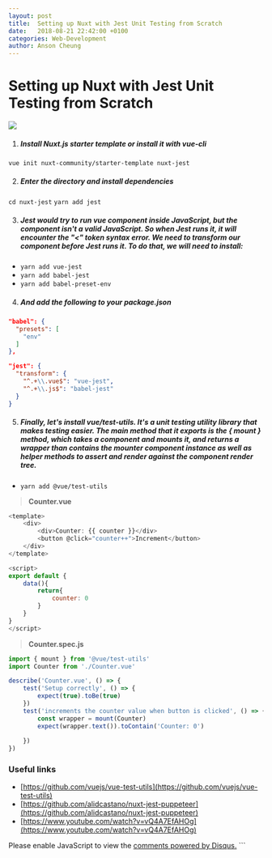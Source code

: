 ```yaml
---
layout: post
title:  Setting up Nuxt with Jest Unit Testing from Scratch
date:   2018-08-21 22:42:00 +0100
categories: Web-Development
author: Anson Cheung
---
```


# Setting up Nuxt with Jest Unit Testing from Scratch
![](https://image.ibb.co/cW8uTK/image.png)

1. ##### Install Nuxt.js starter template or install it with vue-cli
`vue init nuxt-community/starter-template nuxt-jest`

2. ##### Enter the directory and install dependencies
`cd nuxt-jest`
`yarn add jest`

3. ##### Jest would try to run vue component inside JavaScript, but the component isn't a valid JavaScript. So when Jest runs it, it will encounter the "<" token syntax error. We need to transform our component before Jest runs it. To do that, we will need to install:
- `yarn add vue-jest`
-  `yarn add babel-jest`
- `yarn add babel-preset-env`

4. ##### And add the following to your package.json
```json
"babel": {
  "presets": [
    "env"
  ]
},
```
```json
"jest": {
  "transform": {
    "^.+\\.vue$": "vue-jest",
    "^.+\\.js$": "babel-jest"
  }
}
```

5. ##### Finally, let's install vue/test-utils. It's a unit testing utility library that makes testing easier. The main method that it exports is the { mount } method, which takes a component and mounts it, and returns a wrapper than contains the mounter component instance as well as helper methods to assert and render against the component render tree.

- `yarn add @vue/test-utils`

> **Counter.vue**

```javascript
<template>
    <div>
        <div>Counter: {{ counter }}</div>
        <button @click="counter++">Increment</button>
    </div>
</template>

<script>
export default {
    data(){
        return{
            counter: 0
        }
    }
}
</script>
```

> **Counter.spec.js**

```javascript
import { mount } from '@vue/test-utils'
import Counter from './Counter.vue'

describe('Counter.vue', () => {
    test('Setup correctly', () => {
        expect(true).toBe(true)
    })
    test('increments the counter value when button is clicked', () => {
        const wrapper = mount(Counter)
        expect(wrapper.text()).toContain('Counter: 0')
        
    })
})
```

### Useful links 
- [https://github.com/vuejs/vue-test-utils](https://github.com/vuejs/vue-test-utils)
- [https://github.com/alidcastano/nuxt-jest-puppeteer](https://github.com/alidcastano/nuxt-jest-puppeteer)
- [https://www.youtube.com/watch?v=vQ4A7EfAHOg](https://www.youtube.com/watch?v=vQ4A7EfAHOg)


<div id="disqus_thread"></div>
<script>

/**
*  RECOMMENDED CONFIGURATION VARIABLES: EDIT AND UNCOMMENT THE SECTION BELOW TO INSERT DYNAMIC VALUES FROM YOUR PLATFORM OR CMS.
*  LEARN WHY DEFINING THESE VARIABLES IS IMPORTANT: https://disqus.com/admin/universalcode/#configuration-variables*/
/*
var disqus_config = function () {
this.page.url = window.location.href;  // Replace PAGE_URL with your page's canonical URL variable
this.page.identifier = 'setting-up-nuxt-with-jest-unit-testing-from-scratch'; // Replace PAGE_IDENTIFIER with your page's unique identifier variable
};
*/
(function() { // DON'T EDIT BELOW THIS LINE
var d = document, s = d.createElement('script');
s.src = 'https://ansonc.disqus.com/embed.js';
s.setAttribute('data-timestamp', +new Date());
(d.head || d.body).appendChild(s);
})();
</script>
<noscript>Please enable JavaScript to view the <a href="https://disqus.com/?ref_noscript">comments powered by Disqus.</a></noscript>
```
